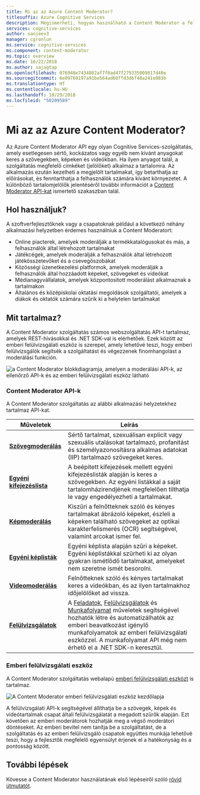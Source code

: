 ```yaml
---
title: Mi az az Azure Content Moderator?
titlesuffix: Azure Cognitive Services
description: Megismerheti, hogyan használható a Content Moderator a felhasználók által létrehozott tartalmakban található nem megfelelő anyagok nyomon követésére, megjelölésére, értékelésére és szűrésére.
services: cognitive-services
author: sanjeev3
manager: cgronlun
ms.service: cognitive-services
ms.component: content-moderator
ms.topic: overview
ms.date: 10/22/2018
ms.author: sajagtap
ms.openlocfilehash: 076948e7434802af7f0ad47f279335009817d40e
ms.sourcegitcommit: 6e09760197a91be564ad60ffd3d6f48a241e083b
ms.translationtype: HT
ms.contentlocale: hu-HU
ms.lasthandoff: 10/29/2018
ms.locfileid: "50209589"
---
```

# <a name="what-is-azure-content-moderator"></a>Mi az az Azure Content Moderator?

Az Azure Content Moderator API egy olyan Cognitive Services-szolgáltatás, amely esetlegesen sértő, kockázatos vagy egyéb nem kívánt anyagokat keres a szövegekben, képeken és videókban. Ha ilyen anyagot talál, a szolgáltatás megfelelő címkéket (jelölőket) alkalmaz a tartalomra. Az alkalmazás ezután kezelheti a megjelölt tartalmakat, így betarthatja az előírásokat, és fenntarthatja a felhasználók számára kívánt környezetet. A különböző tartalomjelölők jelentéséről további információt a [Content Moderator API-kat](#content-moderator-apis) ismertető szakaszban talál.

## <a name="where-it-is-used"></a>Hol használjuk?

A szoftverfejlesztőknek vagy a csapatoknak például a következő néhány alkalmazási helyzetben érdemes használniuk a Content Moderatort:

- Online piacterek, amelyek moderálják a termékkatalógusokat és más, a felhasználók által létrehozott tartalmakat
- Játékcégek, amelyek moderálják a felhasználók által létrehozott játékösszetevőket és a csevegőszobákat
- Közösségi üzenetkezelési platformok, amelyek moderálják a felhasználók által hozzáadott képeket, szövegeket és videókat
- Médianagyvállalatok, amelyek központosított moderálást alkalmaznak a tartalmakon
- Általános és középiskolai oktatási megoldások szolgáltatói, amelyek a diákok és oktatók számára szűrik ki a helytelen tartalmakat

## <a name="what-it-includes"></a>Mit tartalmaz?

A Content Moderator szolgáltatás számos webszolgáltatás API-t tartalmaz, amelyek REST-hívásokkal és .NET SDK-val is elérhetőek. Ezek között az emberi felülvizsgálati eszköz is szerepel, amely lehetővé teszi, hogy emberi felülvizsgálók segítsék a szolgáltatást és végezzenek finomhangolást a moderálási funkción.

![a Content Moderator blokkdiagramja, amelyen a moderálási API-k, az ellenőrző API-k és az emberi felülvizsgálati eszköz látható](images/content-moderator-block-diagram.png)

### <a name="content-moderator-apis"></a>Content Moderator API-k

A Content Moderator szolgáltatás az alábbi alkalmazási helyzetekhez tartalmaz API-kat.

| Műveletek | Leírás |
| ------ | ----------- |
|[**Szövegmoderálás**](text-moderation-api.md)| Sértő tartalmat, szexuálisan explicit vagy szexuális utalásokat tartalmazó, profanitást és személyazonosításra alkalmas adatokat (IIP) tartalmazó szövegeket keres.|
|[**Egyéni kifejezéslista**](try-terms-list-api.md)| A beépített kifejezések mellett egyéni kifejezéslisták alapján is keres a szövegekben. Az egyéni listákkal a saját tartalomházirendjének megfelelően tilthatja le vagy engedélyezheti a tartalmakat.|  
|[**Képmoderálás**](image-moderation-api.md)| Kiszűri a felnőtteknek szóló és kényes tartalmakat ábrázoló képeket, észleli a képeken található szövegeket az optikai karakterfelismerés (OCR) segítségével, valamint arcokat ismer fel.|
|[**Egyéni képlisták**](try-image-list-api.md)| Egyéni képlista alapján szűri a képeket. Egyéni képlistákkal szűrheti ki az olyan gyakran ismétlődő tartalmakat, amelyeket nem szeretne ismét besorolni.|
|[**Videomoderálás**](video-moderation-api.md)| Felnőtteknek szóló és kényes tartalmakat keres a videókban, és az ilyen tartalmakhoz időjelölőket ad vissza.|
|[**Felülvizsgálatok**](try-review-api-job.md)| A [Feladatok](try-review-api-job.md), [Felülvizsgálatok](try-review-api-review.md) és [Munkafolyamat](try-review-api-workflow.md) műveletek segítségével hozhatók létre és automatizálhatók az emberi beavatkozást igénylő munkafolyamatok az emberi felülvizsgálati eszközzel. A munkafolyamat API még nem érhető el a .NET SDK-n keresztül.|

### <a name="human-review-tool"></a>Emberi felülvizsgálati eszköz

A Content Moderator szolgáltatás webalapú [emberi felülvizsgálati eszközt](Review-Tool-User-Guide/human-in-the-loop.md) is tartalmaz. 

![A Content Moderator emberi felülvizsgálati eszköz kezdőlapja](images/homepage.PNG)

A felülvizsgálati API-k segítségével állíthatja be a szövegek, képek és videótartalmak csapat általi felülvizsgálatát a megadott szűrők alapján. Ezt követően az emberi moderátorok hozhatják meg a végső moderátori döntéseket. Az emberi bevitel nem tanítja be a szolgáltatást, de a szolgáltatás és az emberi felülvizsgáló csapatok együttes munkája lehetővé teszi, hogy a fejlesztők megfelelő egyensúlyt érjenek el a hatékonyság és a pontosság között.

## <a name="next-steps"></a>További lépések

Kövesse a Content Moderator használatának első lépéseiről szóló [rövid útmutatót](quick-start.md).
